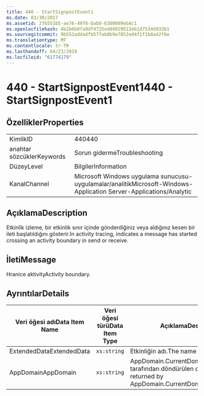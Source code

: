 ```yaml
---
title: 440 - StartSignpostEvent1
ms.date: 03/30/2017
ms.assetid: 27b551b5-ae76-49f8-bab8-6300009eb4c1
ms.openlocfilehash: 4b2b6b0fa9df4725edd4929512eb1d7534d933b1
ms.sourcegitcommit: 9b552addadfb57fab0b9e7852ed4f1f1b8a42f8e
ms.translationtype: MT
ms.contentlocale: tr-TR
ms.lasthandoff: 04/23/2019
ms.locfileid: "61774179"
---
```

# <a name="440---startsignpostevent1"></a><span data-ttu-id="1e67f-102">440 - StartSignpostEvent1</span><span class="sxs-lookup"><span data-stu-id="1e67f-102">440 - StartSignpostEvent1</span></span>
## <a name="properties"></a><span data-ttu-id="1e67f-103">Özellikler</span><span class="sxs-lookup"><span data-stu-id="1e67f-103">Properties</span></span>  
  
|||  
|-|-|  
|<span data-ttu-id="1e67f-104">Kimlik</span><span class="sxs-lookup"><span data-stu-id="1e67f-104">ID</span></span>|<span data-ttu-id="1e67f-105">440</span><span class="sxs-lookup"><span data-stu-id="1e67f-105">440</span></span>|  
|<span data-ttu-id="1e67f-106">anahtar sözcükler</span><span class="sxs-lookup"><span data-stu-id="1e67f-106">Keywords</span></span>|<span data-ttu-id="1e67f-107">Sorun giderme</span><span class="sxs-lookup"><span data-stu-id="1e67f-107">Troubleshooting</span></span>|  
|<span data-ttu-id="1e67f-108">Düzey</span><span class="sxs-lookup"><span data-stu-id="1e67f-108">Level</span></span>|<span data-ttu-id="1e67f-109">Bilgiler</span><span class="sxs-lookup"><span data-stu-id="1e67f-109">Information</span></span>|  
|<span data-ttu-id="1e67f-110">Kanal</span><span class="sxs-lookup"><span data-stu-id="1e67f-110">Channel</span></span>|<span data-ttu-id="1e67f-111">Microsoft Windows uygulama sunucusu-uygulamalar/analitik</span><span class="sxs-lookup"><span data-stu-id="1e67f-111">Microsoft-Windows-Application Server-Applications/Analytic</span></span>|  
  
## <a name="description"></a><span data-ttu-id="1e67f-112">Açıklama</span><span class="sxs-lookup"><span data-stu-id="1e67f-112">Description</span></span>  
 <span data-ttu-id="1e67f-113">Etkinlik izleme, bir etkinlik sınır içinde gönderdiğiniz veya aldığınız kesen bir ileti başlatıldığını gösterir.</span><span class="sxs-lookup"><span data-stu-id="1e67f-113">In activity tracing, indicates a message has started crossing an activity boundary in send or receive.</span></span>  
  
## <a name="message"></a><span data-ttu-id="1e67f-114">İleti</span><span class="sxs-lookup"><span data-stu-id="1e67f-114">Message</span></span>  
 <span data-ttu-id="1e67f-115">Hranice aktivity</span><span class="sxs-lookup"><span data-stu-id="1e67f-115">Activity boundary.</span></span>  
  
## <a name="details"></a><span data-ttu-id="1e67f-116">Ayrıntılar</span><span class="sxs-lookup"><span data-stu-id="1e67f-116">Details</span></span>  
  
|<span data-ttu-id="1e67f-117">Veri öğesi adı</span><span class="sxs-lookup"><span data-stu-id="1e67f-117">Data Item Name</span></span>|<span data-ttu-id="1e67f-118">Veri öğesi türü</span><span class="sxs-lookup"><span data-stu-id="1e67f-118">Data Item Type</span></span>|<span data-ttu-id="1e67f-119">Açıklama</span><span class="sxs-lookup"><span data-stu-id="1e67f-119">Description</span></span>|  
|--------------------|--------------------|-----------------|  
|<span data-ttu-id="1e67f-120">ExtendedData</span><span class="sxs-lookup"><span data-stu-id="1e67f-120">ExtendedData</span></span>|`xs:string`|<span data-ttu-id="1e67f-121">Etkinliğin adı.</span><span class="sxs-lookup"><span data-stu-id="1e67f-121">The name of the activity.</span></span>|  
|<span data-ttu-id="1e67f-122">AppDomain</span><span class="sxs-lookup"><span data-stu-id="1e67f-122">AppDomain</span></span>|`xs:string`|<span data-ttu-id="1e67f-123">AppDomain.CurrentDomain.FriendlyName tarafından döndürülen dize.</span><span class="sxs-lookup"><span data-stu-id="1e67f-123">The string returned by AppDomain.CurrentDomain.FriendlyName.</span></span>|
